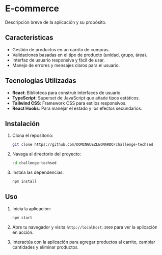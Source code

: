 # E-commerce

Descripción breve de la aplicación y su propósito.


## Características
- Gestión de productos en un carrito de compras.
- Validaciones basadas en el tipo de producto (unidad, grupo, área).
- Interfaz de usuario responsiva y fácil de usar.
- Manejo de errores y mensajes claros para el usuario.

## Tecnologías Utilizadas
- **React**: Biblioteca para construir interfaces de usuario.
- **TypeScript**: Superset de JavaScript que añade tipos estáticos.
- **Tailwind CSS**: Framework CSS para estilos responsivos.
- **React Hooks**: Para manejar el estado y los efectos secundarios.

## Instalación

1. Clona el repositorio:
   ```bash
   git clone https://github.com/DOMINGUEZLEONARDO/challenge-techsed
   ```

2. Navega al directorio del proyecto:
   ```bash
   cd challenge-techsed
   ```

3. Instala las dependencias:
   ```bash
   npm install
   ```

## Uso

1. Inicia la aplicación:
   ```bash
   npm start
   ```

2. Abre tu navegador y visita `http://localhost:3000` para ver la aplicación en acción.

3. Interactúa con la aplicación para agregar productos al carrito, cambiar cantidades y eliminar productos.

